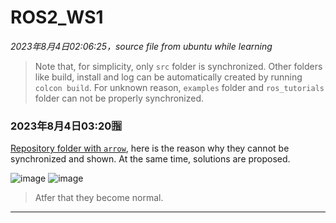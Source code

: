 # ROS2_WS1
*2023年8月4日02:06:25，source file from ubuntu while learning*
> Note that, for simplicity, only `src` folder is synchronized. Other folders like build, install and log can be automatically created by running `colcon build`. 
> For unknown reason, `examples` folder and `ros_tutorials` folder can not be properly synchronized.
### 2023年8月4日03:20🈯
[Repository folder with `arrow`](https://mlog.club/article/5820925), here is the reason why they cannot be synchronized and shown. At the same time, solutions are proposed.

![image](https://github.com/DaojiePENG/ROS2_WS1/assets/49547589/e4d7d34b-dd9a-4cc4-8360-f9b467e6e4ac)
![image](https://github.com/DaojiePENG/ROS2_WS1/assets/49547589/e5681898-3980-47d0-bf90-5f94690df71c)

> Atfer that they become normal.



















---
